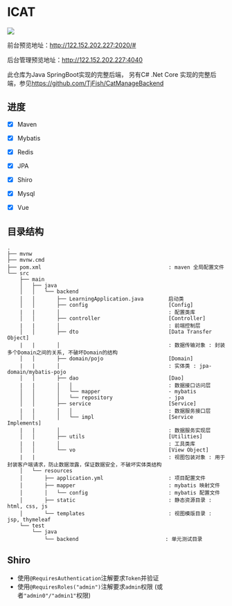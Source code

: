 # ICAT
![](https://img.shields.io/github/last-commit/Tjfish/ICAT)

前台预览地址：<http://122.152.202.227:2020/#>

后台管理预览地址：<http://122.152.202.227:4040>

此仓库为Java SpringBoot实现的完整后端，
另有C# .Net Core 实现的完整后端，参见<https://github.com/TjFish/CatManageBackend>

## 进度

- [x] Maven
- [x] Mybatis
- [x] Redis
- [x] JPA
- [x] Shiro
- [x] Mysql
- [x] Vue


## 目录结构

```
.
├── mvnw
├── mvnw.cmd
├── pom.xml                                         : maven 全局配置文件
└── src
    ├── main
    │   ├── java
    │   │   └── backend
    │   │       ├── LearningApplication.java        启动类
    │   │       ├── config                          [Config]
    |   |       │                                   : 配置类库
    │   │       ├── controller                      [Controller] 
    |   |       │                                   : 前端控制层
    │   │       ├── dto                             [Data Transfer Object]
    |   |       │                                   : 数据传输对象 : 封装多个Domain之间的关系, 不破坏Domain的结构
    │   │       ├── domain/pojo                     [Domain]
    |   |       │                                   : 实体类 : jpa-domain/mybatis-pojo
    │   │       ├── dao                             [Dao]
    |   |       │   │                               : 数据接口访问层 
    │   │       │   └── mapper                      - mybatis
    │   │       │   └── repository                  - jpa
    │   │       ├── service                         [Service] 
    |   |       │   │                               : 数据服务接口层
    │   │       │   └── impl                        [Service Implements]
    |   |       │                                   : 数据服务实现层
    │   │       ├── utils                           [Utilities]
    |   |       │                                   : 工具类库
    │   │       └── vo                              [View Object]
    |   |                                           : 视图包装对象 : 用于封装客户端请求，防止数据泄露，保证数据安全，不破坏实体类结构
    │   └── resources
    │       ├── application.yml                     : 项目配置文件
    │       ├── mapper                              : mybatis 映射文件 
    │       │   └── config                          : mybatis 配置文件
    │       ├── static                              : 静态资源目录 : html, css, js
    │       └── templates                           : 视图模版目录 : jsp, thymeleaf
    └── test 
        └── java
            └── backend                            : 单元测试目录
```

## Shiro
- 使用`@RequiresAuthentication`注解要求`Token`并验证
- 使用`@RequiresRoles("admin")`注解要求`admin`权限 (或者`"admin0"/"admin1"`权限)
